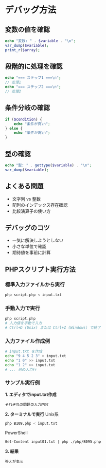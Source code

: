 # デバッグ方法

## 変数の値を確認
```php
echo "変数: " . $variable . "\n";
var_dump($variable);
print_r($array);
```

## 段階的に処理を確認
```php
echo "=== ステップ1 ===\n";
// 処理1
echo "=== ステップ2 ===\n";
// 処理2
```

## 条件分岐の確認
```php
if ($condition) {
    echo "条件が真\n";
} else {
    echo "条件が偽\n";
}
```

## 型の確認
```php
echo "型: " . gettype($variable) . "\n";
var_dump($variable);
```

## よくある問題
- 文字列 vs 整数
- 配列のインデックス存在確認
- 比較演算子の使い方

## デバッグのコツ
- 一気に解決しようとしない
- 小さな単位で確認
- 期待値を事前に計算

## PHPスクリプト実行方法

### 標準入力ファイルから実行
```bash
php script.php < input.txt
```

### 手動入力で実行
```bash
php script.php
# 入力値を手動で入力
# Ctrl+D (Unix) または Ctrl+Z (Windows) で終了
```

### 入力ファイル作成例
```bash
# input.txt を作成
echo "9 4 5 2 3" > input.txt
echo "1 0" >> input.txt
echo "1 2" >> input.txt
# ... 他の入力行
```

### サンプル実行例
**1. エディタでinput.txt作成**
```
それぞれの問題の入力内容
```

**2. ターミナルで実行**
Unix系
```bash
php B109.php < input.txt
```
PowerShell
```
Get-Content input01.txt | php ./php/B095.php
```

**3. 結果**
```
答えが表示
``` 